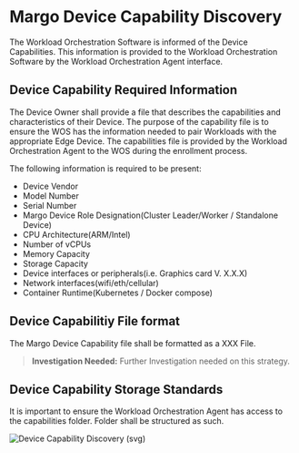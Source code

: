 # Margo Device Capability Discovery 

The Workload Orchestration Software is informed of the Device Capabilities. This information is provided to the Workload Orchestration Software by the Workload Orchestration Agent interface. 

## Device Capability Required Information
The Device Owner shall provide a file that describes the capabilities and characteristics of their Device. The purpose of the capability file is to ensure the WOS has the information needed to pair Workloads with the appropriate Edge Device. The capabilities file is provided by the Workload Orchestration Agent to the WOS during the enrollment process.  

The following information is required to be present:

- Device Vendor
- Model Number
- Serial Number
- Margo Device Role Designation(Cluster Leader/Worker / Standalone Device)
- CPU Architecture(ARM/Intel)
- Number of vCPUs
- Memory Capacity
- Storage Capacity
- Device interfaces or peripherals(i.e. Graphics card V. X.X.X)
- Network interfaces(wifi/eth/cellular)
- Container Runtime(Kubernetes / Docker compose)


## Device Capabilitiy File format
The Margo Device Capability file shall be formatted as a XXX File.

> **Investigation Needed:** Further Investigation needed on this strategy. 

## Device Capability Storage Standards
It is important to ensure the Workload Orchestration Agent has access to the capabilities folder. 
Folder shall be structured as such. 


![Device Capability Discovery (svg)](../figures/Workload-orchestration-node-capability-discovery.drawio.svg)




